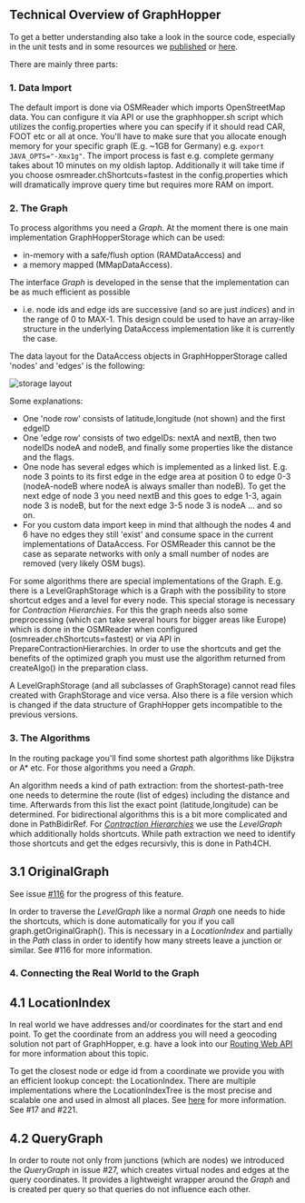 ## Technical Overview of GraphHopper

To get a better understanding also take a look in the source code, especially in the unit tests and in 
some resources we [published](http://karussell.wordpress.com/2014/01/23/graphhopper-news-article-in-java-magazine-and-fosdem-2014/)
or [here](http://graphhopper.com/public/slides/).

There are mainly three parts:

### 1. Data Import

The default import is done via OSMReader which imports OpenStreetMap data. You can configure it via API 
or use the graphhopper.sh script which utilizes the config.properties where you can specify if it should 
read CAR, FOOT etc or all at once. You'll have to make sure that you allocate enough memory for your 
specific graph (E.g. ~1GB for Germany) e.g. `export JAVA_OPTS="-Xmx1g"`. The import process is fast e.g. 
complete germany takes about 10 minutes on my oldish laptop. Additionally it will take time if you choose 
osmreader.chShortcuts=fastest in the config.properties which will dramatically improve query time
but requires more RAM on import.

### 2. The Graph

To process algorithms you need a _Graph_. At the moment there is one main implementation GraphHopperStorage 
which can be used: 
  * in-memory with a safe/flush option (RAMDataAccess) and 
  * a memory mapped (MMapDataAccess).

The interface _Graph_ is developed in the sense that the implementation can be as much efficient as possible
 - i.e. node ids and edge ids are successive (and so are just _indices_) and in the range of 0 to MAX-1. 
This design could be used to have an array-like structure in the underlying DataAccess implementation like 
it is currently the case.

The data layout for the DataAccess objects in GraphHopperStorage called 'nodes' and 'edges' is the following:

![storage layout](http://karussell.files.wordpress.com/2013/08/wiki-graph.png)

Some explanations:
 * One 'node row' consists of latitude,longitude (not shown) and the first edgeID
 * One 'edge row' consists of two edgeIDs: nextA and nextB, then two nodeIDs nodeA and nodeB, and finally some properties like the distance and the flags.
 * One node has several edges which is implemented as a linked list. E.g. node 3 points to its first edge in the edge area at position 0 to edge 0-3 (nodeA-nodeB where nodeA is always smaller than nodeB). To get the next edge of node 3 you need nextB and this goes to edge 1-3, again node 3 is nodeB, but for the next edge 3-5 node 3 is nodeA ... and so on.
 * For you custom data import keep in mind that although the nodes 4 and 6 have no edges they still 'exist' and consume space in the current implementations of DataAccess. For OSMReader this cannot be the case as separate networks with only a small number of nodes are removed (very likely OSM bugs).

For some algorithms there are special implementations of the Graph. E.g. there is a LevelGraphStorage which is a Graph with the possibility to store shortcut edges and a level for every node. This special storage is necessary for _Contraction Hierarchies_. For this the graph needs also some preprocessing (which can take several hours for bigger areas like Europe) which is done in the OSMReader when configured (osmreader.chShortcuts=fastest) or via API in PrepareContractionHierarchies. In order to use the shortcuts and get the benefits of the optimized graph you must use the algorithm returned from createAlgo() in the preparation class.

A LevelGraphStorage (and all subclasses of GraphStorage) cannot read files created with GraphStorage and vice versa. Also there is a file version which is changed if the data structure of GraphHopper gets incompatible to the previous versions.

### 3. The Algorithms

In the routing package you'll find some shortest path algorithms like Dijkstra or A* etc. For those 
algorithms you need a _Graph_.

An algorithm needs a kind of path extraction: from the shortest-path-tree one needs to determine the route 
(list of edges) including the distance and time. Afterwards from this list the exact point (latitude,longitude) 
can be determined. For bidirectional algorithms this is a bit more complicated and done in PathBidirRef. 
For [_Contraction Hierarchies_](http://ad-wiki.informatik.uni-freiburg.de/teaching/EfficientRoutePlanningSS2012)
 we use the _LevelGraph_ which additionally holds shortcuts. While path extraction we need to identify those
 shortcuts and get the edges recursivly, this is done in Path4CH.

## 3.1 OriginalGraph

See issue [#116](https://github.com/graphhopper/graphhopper/issues/116) for the progress of this feature.

In order to traverse the _LevelGraph_ like a normal _Graph_ one needs to hide the shortcuts, which
is done automatically for you if you call graph.getOriginalGraph(). This is necessary in a 
_LocationIndex_ and partially in the _Path_ class in order to identify how many streets leave a junction
or similar. See #116 for more information.


### 4. Connecting the Real World to the Graph

## 4.1 LocationIndex

In real world we have addresses and/or coordinates for the start and end point. 
To get the coordinate from an address you will need a geocoding solution not part of GraphHopper,
e.g. have a look into our [Routing Web API](http://graphhopper.com/#enterprise) for more information about this topic.

To get the closest node or edge id from a coordinate we provide you with an efficient lookup concept:
the LocationIndex. There are multiple implementations
where the LocationIndexTree is the most precise and scalable one and used in almost all places.
See [here](./location-index.md) for more information. See #17 and #221.


## 4.2 QueryGraph

In order to route not only from junctions (which are nodes) we introduced the _QueryGraph_ in issue #27,
which creates virtual nodes and edges at the query coordinates. It provides a lightweight wrapper around
the _Graph_ and is created per query so that queries do not influence each other.
